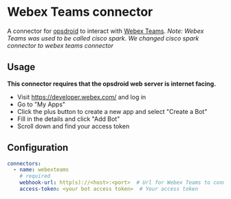 # Webex Teams connector

A connector for [opsdroid](https://github.com/opsdroid/opsdroid) to interact with [Webex Teams](https://www.webex.com/team-collaboration.html).
_Note: Webex Teams was used to be called cisco spark. We changed cisco spark connector to webex teams connector_

## Usage

**This connector requires that the opsdroid web server is internet facing.**

 - Visit https://developer.webex.com/ and log in
 - Go to "My Apps"
 - Click the plus button to create a new app and select "Create a Bot"
 - Fill in the details and click "Add Bot"
 - Scroll down and find your access token

## Configuration

```yaml
connectors:
  - name: webexteams
    # required
    webhook-url: http(s)://<host>:<port>  # Url for Webex Teams to connect to your bot
    access-token: <your bot access token>  # Your access token
```
